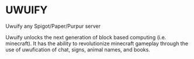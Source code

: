 # UWUIFY
Uwuify any Spigot/Paper/Purpur server 

Uwuify unlocks the next generation of block based computing (i.e. minecraft). It has the ability to revolutionize minecraft gameplay through the use of uwufication of chat, signs, animal names, and books.

